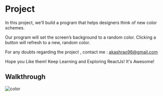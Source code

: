 # Project
In this project, we’ll build a program that helps designers think of new color schemes.

Our program will set the screen’s background to a random color. Clicking a button will refresh to a new, random color.

For any doubts regarding the project , contact me : akashrao96@gmail.com

Hope you Like them! Keep Learning and Exploring ReactJs! It's Awesome!

## Walkthrough
![color](https://user-images.githubusercontent.com/48667844/55668426-ece87f80-5887-11e9-8a54-fc20611ab1b2.gif)

